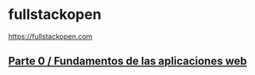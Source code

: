 # fullstackopen
https://fullstackopen.com

## [Parte 0 / Fundamentos de las aplicaciones web](part0/Readme.md)

